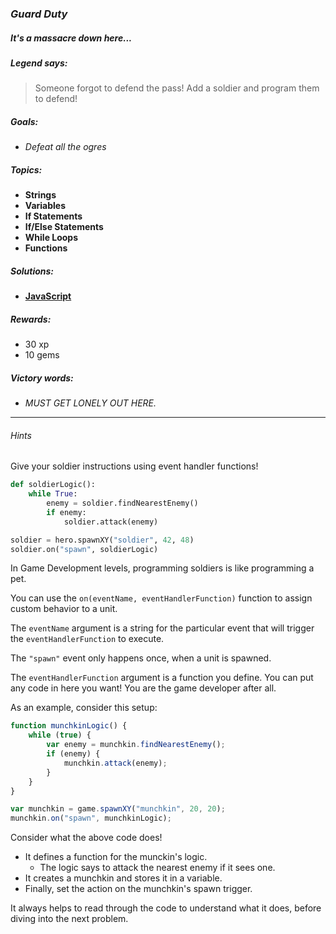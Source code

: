 ### _Guard Duty_
##### It's a massacre down here...

##### _Legend says:_
> Someone forgot to defend the pass! Add a soldier and program them to defend!

##### _Goals:_
+ _Defeat all the ogres_

##### _Topics:_
+ **Strings**
+ **Variables**
+ **If Statements**
+ **If/Else Statements**
+ **While Loops**
+ **Functions**

##### _Solutions:_
+ **[JavaScript](guardDuty.js)**

##### _Rewards:_
+ 30 xp
+ 10 gems

##### _Victory words:_
+ _MUST GET LONELY OUT HERE._

___

###### _Hints_

Give your soldier instructions using event handler functions!

```python
def soldierLogic():
    while True:
        enemy = soldier.findNearestEnemy()
        if enemy:
            soldier.attack(enemy)

soldier = hero.spawnXY("soldier", 42, 48)
soldier.on("spawn", soldierLogic)
```

In Game Development levels, programming soldiers is like programming a pet.

You can use the `on(eventName, eventHandlerFunction)` function to assign custom behavior to a unit.

The `eventName` argument is a string for the particular event that will trigger the `eventHandlerFunction` to execute.

The `"spawn"` event only happens once, when a unit is spawned.

The `eventHandlerFunction` argument is a function you define. You can put any code in here you want! You are the game developer after all.

As an example, consider this setup:

```javascript
function munchkinLogic() {
    while (true) {
        var enemy = munchkin.findNearestEnemy();
        if (enemy) {
            munchkin.attack(enemy);
        }
    }
}

var munchkin = game.spawnXY("munchkin", 20, 20);
munchkin.on("spawn", munchkinLogic);
```

Consider what the above code does!

+ It defines a function for the munckin's logic.
    + The logic says to attack the nearest enemy if it sees one.
+ It creates a munchkin and stores it in a variable.
+ Finally, set the action on the munchkin's spawn trigger.

It always helps to read through the code to understand what it does, before diving into the next problem.
